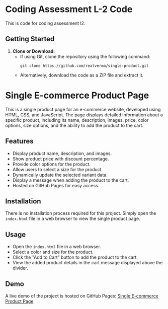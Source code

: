 # Coding Assessment L-2 Code

This is code for coding assessment l2. 

## Getting Started

1. **Clone or Download:**
   - If using Git, clone the repository using the following command:
     ```
     git clone https://github.com/realverma/single-product.git
     ```
   - Alternatively, download the code as a ZIP file and extract it.

# Single E-commerce Product Page

This is a single product page for an e-commerce website, developed using HTML, CSS, and JavaScript. The page displays detailed information about a specific product, including its name, description, images, price, color options, size options, and the ability to add the product to the cart.

## Features

- Display product name, description, and images.
- Show product price with discount percentage.
- Provide color options for the product.
- Allow users to select a size for the product.
- Dynamically update the selected variant data.
- Display a message when adding the product to the cart.
- Hosted on GitHub Pages for easy access.

## Installation

There is no installation process required for this project. Simply open the `index.html` file in a web browser to view the single product page.

## Usage

- Open the `index.html` file in a web browser.
- Select a color and size for the product.
- Click the "Add to Cart" button to add the product to the cart.
- View the added product details in the cart message displayed above the divider.

## Demo

A live demo of the project is hosted on GitHub Pages: [Single E-commerce Product Page](https://realverma.github.io/single-product/)


